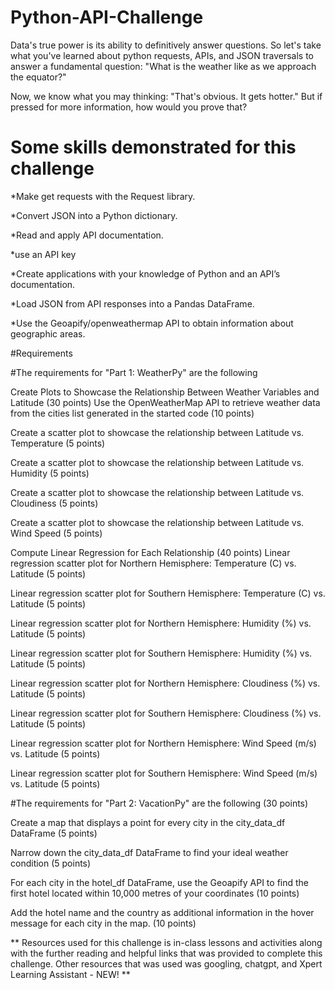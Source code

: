 # Python-API-Challenge

Data's true power is its ability to definitively answer questions. So let's take what you've learned about python requests, APIs, and JSON traversals to answer a fundamental question: "What is the weather like as we approach the equator?"

Now, we know what you may thinking: "That's obvious. It gets hotter." But if pressed for more information, how would you prove that?


# Some skills demonstrated for this challenge

*Make get requests with the Request library.

*Convert JSON into a Python dictionary.

*Read and apply API documentation.

*use an API key

*Create applications with your knowledge of Python and an API’s documentation.

*Load JSON from API responses into a Pandas DataFrame.

*Use the Geoapify/openweathermap API to obtain information about geographic areas.

#Requirements

#The requirements for "Part 1: WeatherPy" are the following

Create Plots to Showcase the Relationship Between Weather Variables and Latitude (30 points)
Use the OpenWeatherMap API to retrieve weather data from the cities list generated in the started code (10 points)

Create a scatter plot to showcase the relationship between Latitude vs. Temperature (5 points)

Create a scatter plot to showcase the relationship between Latitude vs. Humidity (5 points)

Create a scatter plot to showcase the relationship between Latitude vs. Cloudiness (5 points)

Create a scatter plot to showcase the relationship between Latitude vs. Wind Speed (5 points)

Compute Linear Regression for Each Relationship (40 points)
Linear regression scatter plot for Northern Hemisphere: Temperature (C) vs. Latitude (5 points)

Linear regression scatter plot for Southern Hemisphere: Temperature (C) vs. Latitude (5 points)

Linear regression scatter plot for Northern Hemisphere: Humidity (%) vs. Latitude (5 points)

Linear regression scatter plot for Southern Hemisphere: Humidity (%) vs. Latitude (5 points)

Linear regression scatter plot for Northern Hemisphere: Cloudiness (%) vs. Latitude (5 points)

Linear regression scatter plot for Southern Hemisphere: Cloudiness (%) vs. Latitude (5 points)

Linear regression scatter plot for Northern Hemisphere: Wind Speed (m/s) vs. Latitude (5 points)

Linear regression scatter plot for Southern Hemisphere: Wind Speed (m/s) vs. Latitude (5 points)

#The requirements for "Part 2: VacationPy" are the following (30 points)

Create a map that displays a point for every city in the city_data_df DataFrame (5 points)

Narrow down the city_data_df DataFrame to find your ideal weather condition (5 points)

For each city in the hotel_df DataFrame, use the Geoapify API to find the first hotel located within 10,000 metres of your coordinates (10 points)

Add the hotel name and the country as additional information in the hover message for each city in the map. (10 points)


** Resources used for this challenge is in-class lessons and activities along with the further reading and helpful links that was provided to complete this challenge. Other resources that was used was googling, chatgpt, and Xpert Learning Assistant - NEW! **


